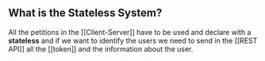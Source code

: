 ## What is the Stateless System?

All the petitions in the [[Client-Server]] have to be used and declare with a **stateless** and if we want to identify the users we need to send in the [[REST API]] all the [[token]] and the information about the user.
